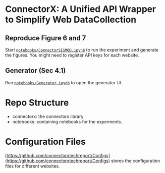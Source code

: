 # ConnectorX: A Unified API Wrapper to Simplify Web DataCollection

## Reproduce Figure 6 and 7

Start [`notebooks/ConnectorSIGMOD.ipynb`](notebooks/ConnectorSIGMOD.ipynb) to run the experiment
and generate the figures. You might need to register API keys for each website.

## Generator (Sec 4.1)

Run [`notebooks/Generator.ipynb`](notebooks/Generator.ipynb) to open the generator UI.

# Repo Structure

- connectorx: the connectorx library
- notebooks: containing notebooks for the experments.

# Configuration Files

[https://github.com/connectorxtechreport/Configs](https://github.com/connectorxtechreport/Configs)
stores the configuration files for different websites.